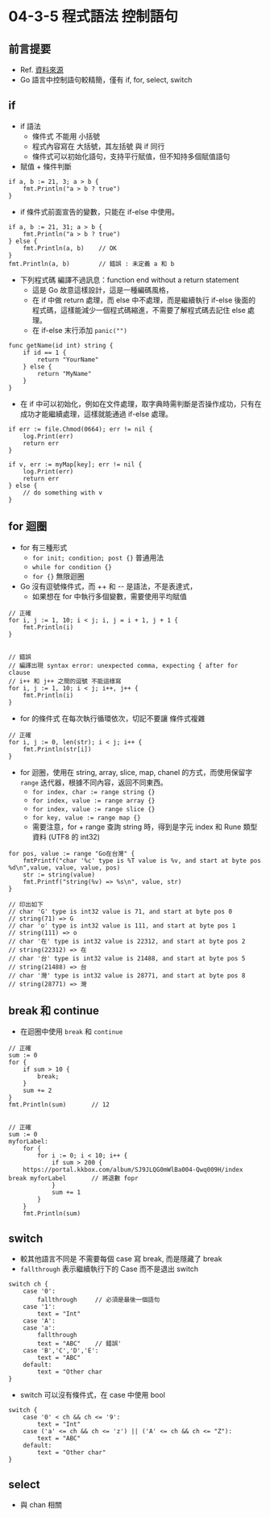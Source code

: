 # 04-3-5 程式語法 控制語句

## 前言提要

* Ref. [資料來源](https://www.cnblogs.com/howDo/archive/2013/06/01/GoLang-Control.html)
* Go 語言中控制語句較精簡，僅有 if, for, select, switch

## if 

* if 語法
	* 條件式 不能用 小括號
	* 程式內容寫在 大括號，其左括號 與 if 同行
	* 條件式可以初始化語句，支持平行賦值，但不知持多個賦值語句
* 賦值 + 條件判斷
```
if a, b := 21, 3; a > b {
	fmt.Println("a > b ? true")
}
```

* if 條件式前面宣告的變數，只能在 if-else 中使用。
```
if a, b := 21, 31; a > b {
	fmt.Println("a > b ? true")
} else {
	fmt.Println(a, b)    // OK
}
fmt.Println(a, b)        // 錯誤 : 未定義 a 和 b
```

* 下列程式碼 編譯不過訊息：function end without a return statement
	* 這是 Go 故意這樣設計，這是一種編碼風格，
	* 在 if 中做 return 處理，而 else 中不處理，而是繼續執行 if-else 後面的程式碼，這樣能減少一個程式碼縮進，不需要了解程式碼去記住 else 處理。
	* 在 if-else 末行添加 `panic("")`
```
func getName(id int) string {
	if id == 1 {
		return "YourName"
	} else {
		return "MyName"
	}
}
```

* 在 if 中可以初始化，例如在文件處理，取字典時需判斷是否操作成功，只有在成功才能繼續處理，這樣就能通過 if-else 處理。
```
if err := file.Chmod(0664); err != nil {
	log.Print(err)
	return err
}

if v, err := myMap[key]; err != nil {
	log.Print(err)
	return err
} else {
	// do something with v
}
```

## for 迴圈

* for 有三種形式
	* `for init; condition; post {}` 普通用法
	* `while for condition {}` 
	* `for {}` 無限迴圈
* Go 沒有逗號條件式，而 ++ 和 -- 是語法，不是表達式，
	* 如果想在 for 中執行多個變數，需要使用平均賦值
```
// 正確
for i, j := 1, 10; i < j; i, j = i + 1, j + 1 {
	fmt.Println(i)
}


// 錯誤 
// 編譯出現 syntax error: unexpected comma, expecting { after for clause
// i++ 和 j++ 之間的逗號 不能這樣寫
for i, j := 1, 10; i < j; i++, j++ {
	fmt.Println(i)
}
```

* for 的條件式 在每次執行循環依次，切記不要讓 條件式複雜
```
// 正確
for i, j := 0, len(str); i < j; i++ {
	fmt.Println(str[i])
}
```

* for 迴圈，使用在 string, array, slice, map, chanel 的方式，而使用保留字 `range` 迭代器，根據不同內容，返回不同東西。
	* `for index, char := range string {}`
	* `for index, value := range array {}`
	* `for index, value := range slice {}`
	* `for key, value := range map {}`
	* 需要注意，for + range 查詢 string 時，得到是字元 index 和 Rune 類型資料 (UTF8 的 int32)
```
for pos, value := range "Go在台灣" {
	fmtPrintf("char '%c' type is %T value is %v, and start at byte pos %d\n",value, value, value, pos)
	str := string(value)
	fmt.Printf("string(%v) => %s\n", value, str)
}

// 印出如下
// char 'G' type is int32 value is 71, and start at byte pos 0
// string(71) => G
// char 'o' type is int32 value is 111, and start at byte pos 1
// string(111) => o
// char '在' type is int32 value is 22312, and start at byte pos 2
// string(22312) => 在
// char '台' type is int32 value is 21488, and start at byte pos 5
// string(21488) => 台
// char '灣' type is int32 value is 28771, and start at byte pos 8
// string(28771) => 灣
```

## break 和 continue

* 在迴圈中使用 `break` 和 `continue`
```
// 正確
sum := 0
for {
	if sum > 10 {
		break;
	}
	sum += 2
}
fmt.Println(sum)       // 12


// 正確
sum := 0
myforLabel:
	for {
		for i := 0; i < 10; i++ {
			if sum > 200 {
	https://portal.kkbox.com/album/SJ9JLQG0mWlBa004-Qwq009H/index			break myforLabel       // 將退數 fopr
			}
			sum += 1
		}		
	}
	fmt.Println(sum)
```

## switch

* 較其他語言不同是 不需要每個 case 寫 break, 而是隱藏了 break
* `fallthrough` 表示繼續執行下的 Case 而不是退出 switch
```
switch ch {
	case '0':
		fallthrough     // 必須是最後一個語句
	case '1':
		text = "Int"
	case 'A':
	case 'a':
		fallthrough
		text = "ABC"    // 錯誤'
	case 'B','C','D','E':
		text = "ABC"
	default:
		text = "Other char
}
```

* switch 可以沒有條件式，在 case 中使用 bool
```
switch {
	case '0' < ch && ch <= '9':
		text = "Int"
	case ('a' <= ch && ch <= 'z') || ('A' <= ch && ch <= "Z"):
		text = "ABC"
	default:
		text = "Other char"
}
```

## select

* 與 chan 相關